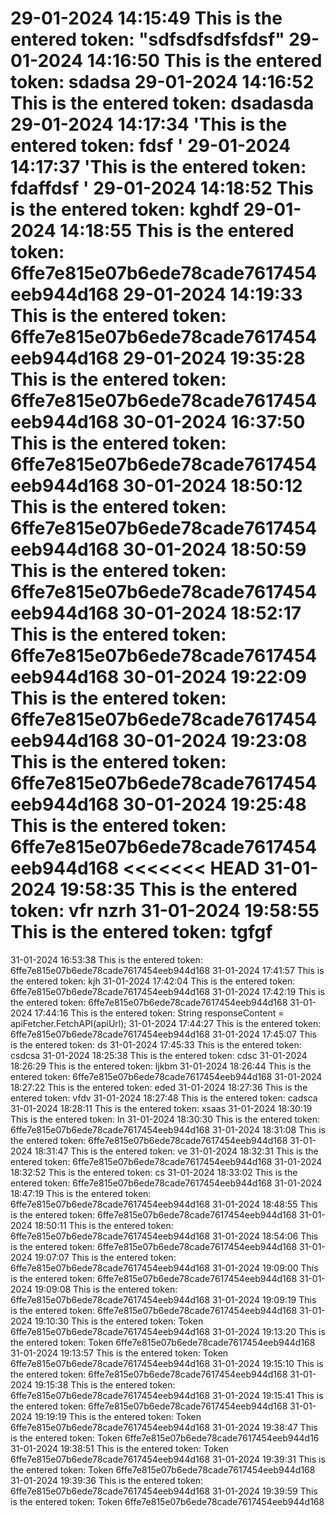 29-01-2024 14:15:49     This is the entered token: "sdfsdfsdfsfdsf"
29-01-2024 14:16:50		This is the entered token: sdadsa
29-01-2024 14:16:52		This is the entered token: dsadasda
29-01-2024 14:17:34		 'This is the entered token: fdsf '
29-01-2024 14:17:37		 'This is the entered token: fdaffdsf '
29-01-2024 14:18:52		This is the entered token: kghdf
29-01-2024 14:18:55		This is the entered token: 6ffe7e815e07b6ede78cade7617454eeb944d168
29-01-2024 14:19:33		This is the entered token: 6ffe7e815e07b6ede78cade7617454eeb944d168
29-01-2024 19:35:28		This is the entered token: 6ffe7e815e07b6ede78cade7617454eeb944d168
30-01-2024 16:37:50		This is the entered token: 6ffe7e815e07b6ede78cade7617454eeb944d168
30-01-2024 18:50:12		This is the entered token: 6ffe7e815e07b6ede78cade7617454eeb944d168
30-01-2024 18:50:59		This is the entered token: 6ffe7e815e07b6ede78cade7617454eeb944d168
30-01-2024 18:52:17		This is the entered token: 6ffe7e815e07b6ede78cade7617454eeb944d168
30-01-2024 19:22:09		This is the entered token: 6ffe7e815e07b6ede78cade7617454eeb944d168
30-01-2024 19:23:08		This is the entered token: 6ffe7e815e07b6ede78cade7617454eeb944d168
30-01-2024 19:25:48		This is the entered token: 6ffe7e815e07b6ede78cade7617454eeb944d168
<<<<<<< HEAD
31-01-2024 19:58:35		This is the entered token: vfr nzrh
31-01-2024 19:58:55		This is the entered token: tgfgf
=======
31-01-2024 16:53:38		This is the entered token: 6ffe7e815e07b6ede78cade7617454eeb944d168
31-01-2024 17:41:57		This is the entered token: kjh
31-01-2024 17:42:04		This is the entered token: 6ffe7e815e07b6ede78cade7617454eeb944d168
31-01-2024 17:42:19		This is the entered token: 6ffe7e815e07b6ede78cade7617454eeb944d168
31-01-2024 17:44:16		This is the entered token:         String responseContent = apiFetcher.FetchAPI(apiUrl); 
31-01-2024 17:44:27		This is the entered token: 6ffe7e815e07b6ede78cade7617454eeb944d168
31-01-2024 17:45:07		This is the entered token: ds
31-01-2024 17:45:33		This is the entered token: csdcsa
31-01-2024 18:25:38		This is the entered token: cdsc
31-01-2024 18:26:29		This is the entered token: ljkbm
31-01-2024 18:26:44		This is the entered token: 6ffe7e815e07b6ede78cade7617454eeb944d168
31-01-2024 18:27:22		This is the entered token: eded
31-01-2024 18:27:36		This is the entered token: vfdv
31-01-2024 18:27:48		This is the entered token: cadsca
31-01-2024 18:28:11		This is the entered token: xsaas
31-01-2024 18:30:19		This is the entered token: ln
31-01-2024 18:30:30		This is the entered token: 6ffe7e815e07b6ede78cade7617454eeb944d168
31-01-2024 18:31:08		This is the entered token: 6ffe7e815e07b6ede78cade7617454eeb944d168
31-01-2024 18:31:47		This is the entered token: ve
31-01-2024 18:32:31		This is the entered token: 6ffe7e815e07b6ede78cade7617454eeb944d168
31-01-2024 18:32:52		This is the entered token: cs
31-01-2024 18:33:02		This is the entered token: 6ffe7e815e07b6ede78cade7617454eeb944d168
31-01-2024 18:47:19		This is the entered token: 6ffe7e815e07b6ede78cade7617454eeb944d168
31-01-2024 18:48:55		This is the entered token: 6ffe7e815e07b6ede78cade7617454eeb944d168
31-01-2024 18:50:11		This is the entered token: 6ffe7e815e07b6ede78cade7617454eeb944d168
31-01-2024 18:54:06		This is the entered token: 6ffe7e815e07b6ede78cade7617454eeb944d168
31-01-2024 19:07:07		This is the entered token: 6ffe7e815e07b6ede78cade7617454eeb944d168
31-01-2024 19:09:00		This is the entered token: 6ffe7e815e07b6ede78cade7617454eeb944d168
31-01-2024 19:09:08		This is the entered token: 6ffe7e815e07b6ede78cade7617454eeb944d168
31-01-2024 19:09:19		This is the entered token: 6ffe7e815e07b6ede78cade7617454eeb944d168
31-01-2024 19:10:30		This is the entered token: Token 6ffe7e815e07b6ede78cade7617454eeb944d168
31-01-2024 19:13:20		This is the entered token: Token 6ffe7e815e07b6ede78cade7617454eeb944d168
31-01-2024 19:13:57		This is the entered token: Token 6ffe7e815e07b6ede78cade7617454eeb944d168
31-01-2024 19:15:10		This is the entered token: 6ffe7e815e07b6ede78cade7617454eeb944d168
31-01-2024 19:15:38		This is the entered token: 6ffe7e815e07b6ede78cade7617454eeb944d168
31-01-2024 19:15:41		This is the entered token: 6ffe7e815e07b6ede78cade7617454eeb944d168
31-01-2024 19:19:19		This is the entered token: Token 6ffe7e815e07b6ede78cade7617454eeb944d168
31-01-2024 19:38:47		This is the entered token: Token 6ffe7e815e07b6ede78cade7617454eeb944d16
31-01-2024 19:38:51		This is the entered token: Token 6ffe7e815e07b6ede78cade7617454eeb944d168
31-01-2024 19:39:31		This is the entered token: Token 6ffe7e815e07b6ede78cade7617454eeb944d168
31-01-2024 19:39:36		This is the entered token: 6ffe7e815e07b6ede78cade7617454eeb944d168
31-01-2024 19:39:59		This is the entered token: Token 6ffe7e815e07b6ede78cade7617454eeb944d168
